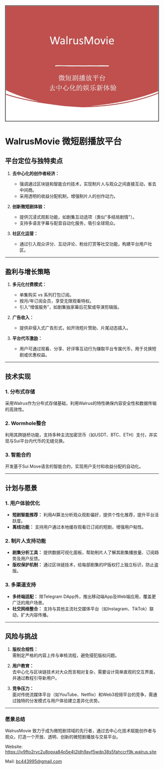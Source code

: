 
![title.jpg](./images/title.jpg)

# WalrusMovie 微短剧播放平台

## **平台定位与独特卖点**

1. **去中心化的创作者经济：**
    - 强调通过区块链和智能合约技术，实现制片人与观众之间直接互动，省去中间商。
    - 采用透明的收益分配机制，增强制片人的创作动力。

2. **创新微短剧体验：**
    - 提供沉浸式观影功能，如剧集互动选项（类似"多结局剧情"）。
    - 支持多语言字幕与配音自动化服务，吸引全球观众。

3. **社区化运营：**
    - 通过引入观众评分、互动评论、粉丝打赏等社交功能，构建平台用户社区。


---

## **盈利与增长策略**

1. **多元化付费模式：**
    - 单集购买 vs 系列打包订阅。
    - 按月/年订阅会员，享受无限观看特权。
    - 引入“增值服务”，如剧集独家幕后花絮或导演剪辑版。

2. **广告收入：**
    - 提供非侵入式广告形式，如开场短片赞助、片尾动态插入。

3. **平台代币激励：**
    - 用户可通过观看、分享、好评等互动行为赚取平台专属代币，用于兑换短剧或优惠权益。

---

## **技术实现**

### **1. 分布式存储**
采用Walrus作为分布式存储基础，利用Walrus的特性确保内容安全性和数据传输的高效性。

### **2. Wormhole整合**
利用其跨链桥功能，支持多种主流加密货币（如USDT、BTC、ETH）支付，并实现与Sui平台内代币的无缝兑换。

### **3. 智能合约**
开发基于Sui Move语言的智能合约，实现用户支付和收益分配的自动化。

---

## 计划与愿景

### **1. 用户体验优化**
- **短剧智能推荐：**
  利用AI算法分析观众观影偏好，提供个性化推荐，提升平台活跃度。
- **离线功能：**
  支持用户通过本地缓存观看已订阅的短剧，增强用户粘性。

### **2. 制片人支持功能**
- **剧集分析工具：**
  提供数据可视化面板，帮助制片人了解其剧集播放量、订阅趋势及用户反馈。
- **版权保护机制：**
  通过区块链技术，给每部剧集的IP版权打上独立标识，防止盗版。

### **3. 多渠道支持**
- **多终端适配：**
  除Telegram DApp外，推出移动端App及Web端应用，覆盖更广泛的用户场景。
- **社交网络整合：**
  支持与其他主流社交媒体平台（如Instagram、TikTok）联动，扩大内容传播。

---

## **风险与挑战**

1. **版权合规性：**  
   需制定严格的内容上传与审核流程，避免侵犯版权问题。

2. **用户教育：**  
   去中心化与区块链技术对大众而言相对复杂，需要设计简单直观的交互界面，并通过教程引导新用户。

3. **竞争压力：**  
   面对传统流媒体平台（如YouTube、Netflix）和Web3视频平台的竞争，需通过独特的分发模式与用户体验建立差异化优势。

---

### **愿景总结**

WalrusMovie 致力于成为微短剧领域的先行者，通过去中心化技术赋能创作者与观众，打造一个开放、透明、创新的微短剧播放与交易平台。

Website: https://jv9fto2rvc2u8opxa84p5e4t2ldh9ayf5wdp38s5fahccrf9k.walrus.site

Mail: bc443995@gmail.com
